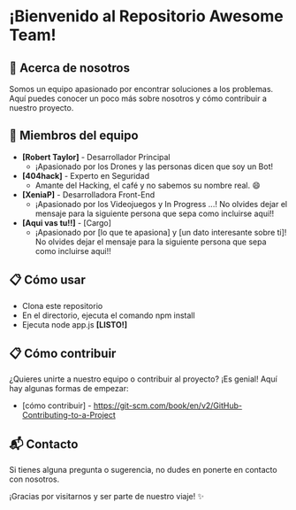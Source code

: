 # ¡Bienvenido al Repositorio Awesome Team!

## 🌟 Acerca de nosotros
Somos un equipo apasionado por encontrar soluciones a los problemas. Aquí puedes conocer un poco más sobre nosotros y cómo contribuir a nuestro proyecto.

## 👥 Miembros del equipo
- **[Robert Taylor]** - Desarrollador Principal
  - ¡Apasionado por los Drones y las personas dicen que soy un Bot!
- **[404hack]** - Experto en Seguridad
  - Amante del Hacking, el café y no sabemos su nombre real. :smile:
- **[XeniaP]** - Desarrolladora Front-End
  - ¡Apasionado por los Videojuegos y In Progress ...!
  No olvides dejar el mensaje para la siguiente persona que sepa como incluirse aqui!! 
- **[Aqui vas tu!!]** - [Cargo]
  - ¡Apasionado por [lo que te apasiona] y [un dato interesante sobre ti]!
  No olvides dejar el mensaje para la siguiente persona que sepa como incluirse aqui!! 


## 📋 Cómo usar
- Clona este repositorio
- En el directorio, ejecuta el comando npm install
- Ejecuta node app.js 
**[LISTO!]**
## 📋 Cómo contribuir
¿Quieres unirte a nuestro equipo o contribuir al proyecto? ¡Es genial! Aquí hay algunas formas de empezar:
- [cómo contribuir] - https://git-scm.com/book/en/v2/GitHub-Contributing-to-a-Project

## 📬 Contacto
Si tienes alguna pregunta o sugerencia, no dudes en ponerte en contacto con nosotros.

¡Gracias por visitarnos y ser parte de nuestro viaje! ✨
